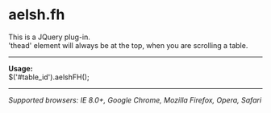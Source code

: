 aelsh.fh
========

This is a JQuery plug-in.<br>
'thead' element will always be at the top, when you are scrolling a table.<hr>
<b>Usage:</b><br>
  $('#table_id').aelshFH();
<hr>
<i>Supported browsers: IE 8.0+, Google Chrome, Mozilla Firefox, Opera, Safari</i>




